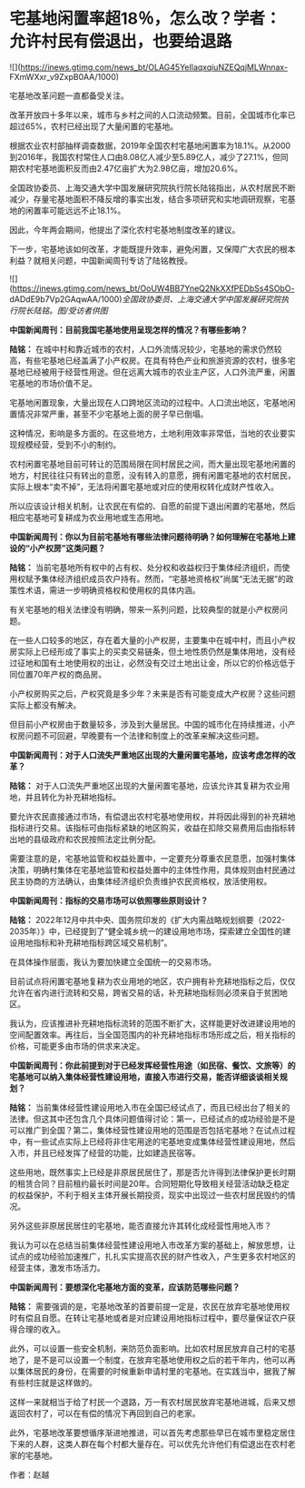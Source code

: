 # 宅基地闲置率超18％，怎么改？学者：允许村民有偿退出，也要给退路

![](https://inews.gtimg.com/news_bt/OLAG45YeIlaqxqiuNZEQqjMLWnnax-
FXmWXxr_v9ZxpB0AA/1000)

宅基地改革问题一直都备受关注。

改革开放四十多年以来，城市与乡村之间的人口流动频繁。目前，全国城市化率已超过65%，农村已经出现了大量闲置的宅基地。

根据农业农村部抽样调查数据，2019年全国农村宅基地闲置率为18.1%。从2000到2016年，我国农村常住人口由8.08亿人减少至5.89亿人，减少了27.1%，但同期农村宅基地面积反而由2.47亿亩扩大为2.98亿亩，增加20.6%。

全国政协委员、上海交通大学中国发展研究院执行院长陆铭指出，从农村居民不断减少，存量宅基地面积不降反增的事实出发，结合多项研究和实地调研观察，宅基地的闲置率可能远远不止18.1%。

因此，今年两会期间，他提出了深化农村宅基地制度改革的建议。

下一步，宅基地该如何改革，才能既提升效率，避免闲置，又保障广大农民的根本利益？就相关问题，中国新闻周刊专访了陆铭教授。

![](https://inews.gtimg.com/news_bt/OoUW4BB7YneQ2NkXXfPEDbSs4SObO-
dADdE9b7Vp2GAqwAA/1000)_全国政协委员、上海交通大学中国发展研究院执行院长陆铭。图/受访者供图_

**中国新闻周刊：目前我国宅基地使用呈现怎样的情况？有哪些影响？**

**陆铭：**
在城中村和靠近城市的农村，人口外流情况较少，宅基地的需求仍然较高，有些宅基地已经盖满了小产权房。在具有特色产业和旅游资源的农村，很多宅基地已经被用于经营性用途。但在远离大城市的农业主产区，人口外流严重，闲置宅基地的市场价值不足。

宅基地闲置现象，大量出现在人口跨地区流动的过程中。人口流出地区，宅基地闲置情况非常严重，甚至不少宅基地上面的房子早已倒塌。

这种情况，影响是多方面的。在这些地方，土地利用效率非常低，当地的农业要实现规模经营，受到不小的制约。

农村闲置宅基地目前可转让的范围局限在同村居民之间，而大量出现宅基地闲置的地方，村民往往只有转出的意愿，没有转入的意愿，拥有闲置宅基地的农村居民，实际上根本“卖不掉”，无法将闲置宅基地或对应的使用权转化成财产性收入。

所以应该设计相关机制，让农民在有偿的、自愿的前提下退出闲置的宅基地，然后相应宅基地可复耕成为农业用地或生态用地。

**中国新闻周刊：你以为目前宅基地有哪些法律问题待明确？如何理解在宅基地上建设的“小产权房”这类问题？**

**陆铭：**
当前宅基地所有权中的占有权、处分权和收益权归于集体经济组织，而使用权赋予集体经济组织成员农户持有。然而，“宅基地资格权”尚属“无法无据”的政策性术语，需进一步明确资格权和使用权的具体内涵。

有关宅基地的相关法律没有明确，带来一系列问题，比较典型的就是小产权房问题。

在一些人口较多的地区，存在着大量的小产权房，主要集中在城中村，而且小产权房实际上已经形成了事实上的买卖交易链条，但土地性质仍然是集体用地，没有经过征地和国有土地使用权的出让，必然没有交过土地出让金，所以它的价格远低于同位置70年产权的商品房。

小产权房购买之后，产权究竟是多少年？未来是否有可能变成大产权房？这些问题实际上都没有解决。

但目前小产权房由于数量较多，涉及到大量居民。中国的城市化在持续推进，小产权房问题不可回避，早晚要有一个法律和制度上的改革来解决这些问题。

**中国新闻周刊：对于人口流失严重地区出现的大量闲置宅基地，应该考虑怎样的改革？**

**陆铭：** 对于人口流失严重地区出现的大量闲置宅基地，应该允许其复耕为农业用地，并且转化为补充耕地指标。

要允许农民直接通过市场，有偿退出农村宅基地使用权，并将因此得到的补充耕地指标进行交易。该指标可由指标紧缺的地区购买，收益在扣除交易费用后由指标转出地的县级政府和农民按照法定比例分配。

需要注意的是，宅基地监管和权益处置中，一定要充分尊重农民意愿，加强村集体决策，明确村集体在宅基地监管和权益处置中的主体性作用，具体规则由村民通过民主协商的方法确认，由集体经济组织负责维护农民资格权，放活使用权。

**中国新闻周刊：指标的交易市场可以依照哪些原则设计？**

**陆铭：**
2022年12月中共中央、国务院印发的《扩大内需战略规划纲要（2022-2035年）》中，已经提到了“健全城乡统一的建设用地市场，探索建立全国性的建设用地指标和补充耕地指标跨区域交易机制”。

在具体操作层面，我认为要加快建立全国统一的交易市场。

目前试点将闲置宅基地复耕为农业用地的地区，农户拥有补充耕地指标之后，仅仅允许在省内进行流转和交易，跨省交易的话，补充耕地指标则必须来自于贫困地区。

我认为，应该推进补充耕地指标流转的范围不断扩大，这样能更好改进建设用地的空间配置效率。再往后，当全国范围内的补充耕地指标市场形成之后，相关指标的价格，可能更多由市场的供求来决定。

**中国新闻周刊：你此前提到对于已经发挥经营性用途（如民宿、餐饮、文旅等）的宅基地可以纳入集体经营性建设用地，直接入市进行交易，能否详细谈谈相关规划？**

**陆铭：**
当前集体经营性建设用地入市在全国已经试点了，而且已经出台了相关的法律。但这其中还包含几个具体问题值得讨论：第一，已经试点的成功经验是不是可以推广到全国？第二，集体经营性建设用地的范围是否包括宅基地？在试点过程中，有一些试点实际上已经将非住宅用途的宅基地变成集体经营性建设用地，然后入市，并且已经发挥了经营的功能，比如建造民宿等。

这些用地，既然事实上已经是非原居民居住了，那是否允许得到法律保护更长时期的租赁合同？目前租约最长时间是20年。合同短期化导致相关经营活动缺乏稳定的权益保护，不利于相关主体开展长期投资，现实中出现过一些农村居民毁约的情况。

另外这些非原居民居住的宅基地，能否直接允许其转化成经营性用地入市？

我认为可以在总结当前集体经营性建设用地入市改革方案的基础上，解放思想，让试点的成功经验加速推广，扎扎实实提高农民的财产性收入，产生更多农村地区的经营主体，激发市场活力。

**中国新闻周刊：要想深化宅基地方面的变革，应该防范哪些问题？**

**陆铭：**
需要强调的是，宅基地改革的首要前提一定是，农民在放弃宅基地使用权时有偿且自愿。在转让宅基地或者是对应建设用地指标过程中，要尽量保证农户获得合理的收入。

此外，可以设置一些安全机制，来防范负面影响。比如农村居民放弃自己村的宅基地了，是不是可以设置一个制度，在放弃宅基地使用权之后的若干年内，他可以再以集体居民的身份，在需要的时候重新申请村里的宅基地。在实践当中，据我了解有些村庄就是这样做的。

这样一来就相当于给了村民一个退路，万一有农村居民放弃宅基地进城，后来又想返回农村了，可以在有偿的情况下再回到自己的老家。

此外，宅基地改革要想循序渐进地推进，可以首先考虑那些早已在城市里稳定居住下来的人群，这类人群在每个村都大量存在。可以优先允许他们有偿退出在农村老家的宅基地。

作者：赵越

